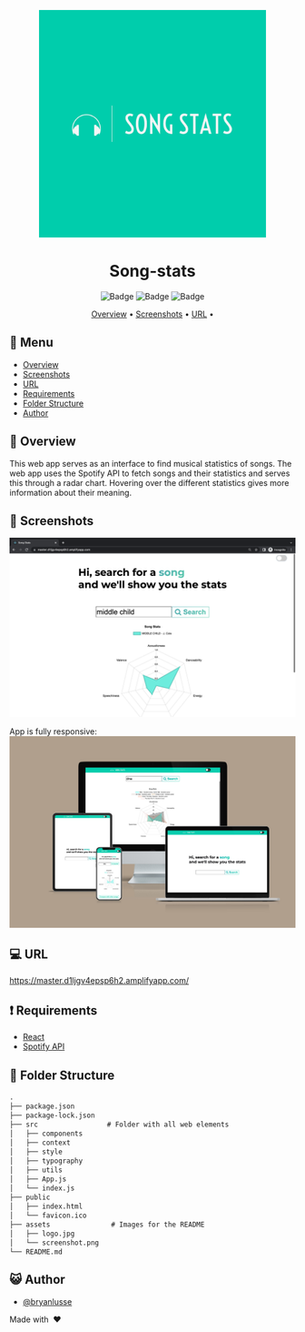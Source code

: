 <div align="center">

<img src="assets/SONGSTATS-logos.jpeg" alt="drawing" width="400"/> <br />

# Song-stats

![Badge](https://img.shields.io/github/languages/code-size/bryanlusse/song-stats)
![Badge](https://img.shields.io/github/languages/count/bryanlusse/song-stats)
![Badge](https://img.shields.io/github/last-commit/bryanlusse/song-stats)


[Overview](#scroll-overview)
•
[Screenshots](#rice_scene-screenshots)
•
[URL](#computer-url)
•
<!-- [Blogpost](https://medium.com/@blusse7/deploying-a-chatbot-on-heroku-using-flask-and-huggingface-7dadb77d8f48) -->
</div>

## :bookmark_tabs: Menu

- [Overview](#scroll-overview)
- [Screenshots](#rice_scene-screenshots)
- [URL](#computer-url)
- [Requirements](#exclamation-requirements)
- [Folder Structure](#open_file_folder-folder-structure)
- [Author](#smiley_cat-author)

## :scroll: Overview

This web app serves as an interface to find musical statistics of songs. The web app uses the Spotify API to fetch songs and their statistics and serves this through a radar chart. Hovering over the different statistics gives more information about their meaning. 

## :rice_scene: Screenshots

![Logo](assets/screenshot.png)

App is fully responsive:
![Logo](assets/Songstats_Devices_Mockup.jpg)

## :computer: URL

https://master.d1ljgv4epsp6h2.amplifyapp.com/

## :exclamation: Requirements

- [React](https://reactjs.org/)
- [Spotify API](https://developer.spotify.com/documentation/web-api/)

## :open_file_folder: Folder Structure

```
.
├── package.json
├── package-lock.json
├── src                 # Folder with all web elements
│   ├── components
│   ├── context
│   ├── style
│   ├── typography
│   ├── utils
│   ├── App.js
│   └── index.js
├── public
│   ├── index.html              
│   └── favicon.ico               
├── assets               # Images for the README
│   ├── logo.jpg
│   └── screenshot.png
└── README.md
```

## :smiley_cat: Author

- [@bryanlusse](https://github.com/bryanlusse)

Made with &nbsp;❤️&nbsp;